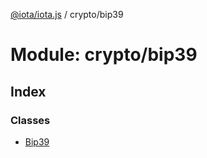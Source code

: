 [@iota/iota.js](../README.md) / crypto/bip39

# Module: crypto/bip39

## Index

### Classes

* [Bip39](../classes/crypto_bip39.bip39.md)
